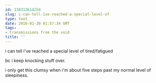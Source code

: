 ```yaml
---
id: 138313614254
slug: i-can-tell-ive-reached-a-special-level-of
type: text
date: 2016-01-30 01:57:34 GMT
tags:
- transmissions from the void
title: ''
---
```


i can tell i've reached a special level of tired/fatigued

bc i keep knocking stuff over.

i only get this clumsy when i'm about five steps past my normal level of sleepiness.